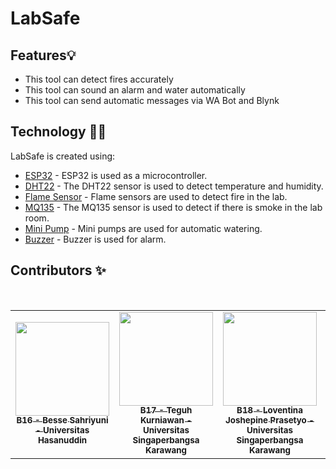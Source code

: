 # LabSafe

## Features💡
- This tool can detect fires accurately
- This tool can sound an alarm and water automatically
- This tool can send automatic messages via WA Bot and Blynk

## Technology 👨‍💻
LabSafe is created using:

- [ESP32](https://camo.githubusercontent.com/85122bc4b9443e070fdce8b7b4c58783e8572e43f6cc5bc5c690846ad777d927/687474703a2f2f6769742e7768697465636174626f6172642e6f72672f646f697465737033322e6a7067) - ESP32 is used as a microcontroller.
- [DHT22](https://id.szks-kuongshun.com/uploads/201810680/dht22-digital-temperature-humidity-sensor-module56055530906.jpg) - The DHT22 sensor is used to detect temperature and humidity.
- [Flame Sensor](https://images.tokopedia.net/img/cache/700/product-1/2014/3/6/2827708/2827708_307f76f8-a506-11e3-ba30-2b9e4908a8c2.jpg) - Flame sensors are used to detect fire in the lab.
- [MQ135](https://encrypted-tbn0.gstatic.com/images?q=tbn:ANd9GcTTx_xKcqSuHsrcCysS6e4fxORBrHOjtVnnFw&s) - The MQ135 sensor is used to detect if there is smoke in the lab room.
- [Mini Pump](https://jogjarobotika.com/3315/2240-3315.jpg) - Mini pumps are used for automatic watering.
- [Buzzer](https://encrypted-tbn0.gstatic.com/images?q=tbn:ANd9GcR8SYe5Y5gVDnWSfa9Q5J4f9VQ9ZtyJLfaPJ_GZW5dHoQ&s) - Buzzer is used for alarm.


## Contributors ✨
<br>
<table align="center">
  <tr>
    <td align="center"><a href="https://github.com/bshriyuni"><img src="https://avatars.githubusercontent.com/u/114081554?v=4" width="150px;" alt=""/><br><sub><b>B16 - Besse Sahriyuni - Universitas Hasanuddin </b></sub></td> 
    <td align="center"><a href="https://github.com/teguhkurniawan18"><img src="https://avatars.githubusercontent.com/u/167568046?v=4" width="150px;" alt=""/><br><sub><b>B17 - Teguh Kurniawan - Universitas Singaperbangsa Karawang</b></sub></td>
    <td align="center"><a href="https://github.com/Loventina"><img src="https://avatars.githubusercontent.com/u/167601194?v=4" width="150px;" alt=""/><br><sub><b>B18 - Loventina Joshepine Prasetyo - Universitas Singaperbangsa Karawang</b></sub></td>
    <td align="center"><a href="https://github.com/MiftahulHuda01"><img src="https://avatars.githubusercontent.com/u/134380249?v=4" width="150px;" alt=""/><br><sub><b>B19 - Miftahul Huda - Universitas Negeri Makassar </b></sub></td>
    <td align="center"><a href="https://github.com/msdimas"><img src="https://avatars.githubusercontent.com/u/100691400?v=4" width="150px;" alt=""/><br><sub><b>B20 - Dimas Firmansyah - Universitas Udayana </b></sub></td>
  </tr>
</table>

